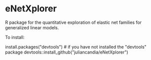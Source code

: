 # eNetXplorer
R package for the quantitative exploration of elastic net families for generalized linear models.

To install:

install.packages("devtools") # if you have not installed the "devtools" package
devtools::install_github("juliancandia/eNetXplorer")
